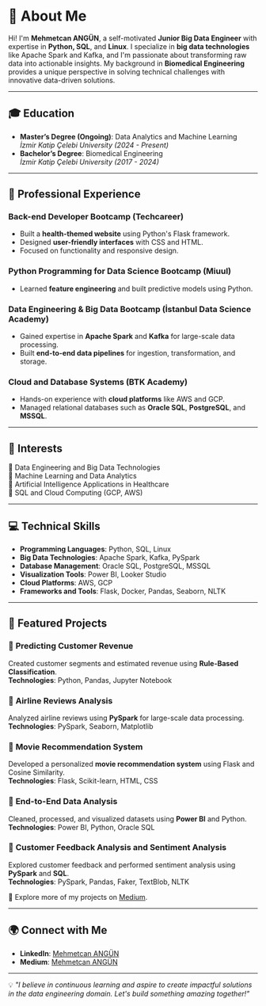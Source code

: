 # 🌟 About Me

Hi! I'm **Mehmetcan ANGÜN**, a self-motivated **Junior Big Data Engineer** with expertise in **Python, SQL**, and **Linux**. I specialize in **big data technologies** like Apache Spark and Kafka, and I'm passionate about transforming raw data into actionable insights. My background in **Biomedical Engineering** provides a unique perspective in solving technical challenges with innovative data-driven solutions.

---

## 🎓 Education
- **Master’s Degree (Ongoing)**: Data Analytics and Machine Learning  
  *İzmir Katip Çelebi University (2024 - Present)*  
- **Bachelor’s Degree**: Biomedical Engineering  
  *İzmir Katip Çelebi University (2017 - 2024)*  

---

## 💼 Professional Experience
### **Back-end Developer Bootcamp (Techcareer)**
- Built a **health-themed website** using Python's Flask framework.  
- Designed **user-friendly interfaces** with CSS and HTML.  
- Focused on functionality and responsive design.

### **Python Programming for Data Science Bootcamp (Miuul)**
- Learned **feature engineering** and built predictive models using Python.  

### **Data Engineering & Big Data Bootcamp (İstanbul Data Science Academy)**
- Gained expertise in **Apache Spark** and **Kafka** for large-scale data processing.  
- Built **end-to-end data pipelines** for ingestion, transformation, and storage.  

### **Cloud and Database Systems (BTK Academy)**
- Hands-on experience with **cloud platforms** like AWS and GCP.  
- Managed relational databases such as **Oracle SQL**, **PostgreSQL**, and **MSSQL**.  

---

## 🚀 Interests
🎯 Data Engineering and Big Data Technologies  
🎯 Machine Learning and Data Analytics  
🎯 Artificial Intelligence Applications in Healthcare  
🎯 SQL and Cloud Computing (GCP, AWS)  

---

## 💻 Technical Skills
- **Programming Languages**: Python, SQL, Linux  
- **Big Data Technologies**: Apache Spark, Kafka, PySpark  
- **Database Management**: Oracle SQL, PostgreSQL, MSSQL  
- **Visualization Tools**: Power BI, Looker Studio  
- **Cloud Platforms**: AWS, GCP  
- **Frameworks and Tools**: Flask, Docker, Pandas, Seaborn, NLTK  

---

## 📌 Featured Projects
### 🎯 **Predicting Customer Revenue**  
Created customer segments and estimated revenue using **Rule-Based Classification**.  
**Technologies**: Python, Pandas, Jupyter Notebook  

### 🎯 **Airline Reviews Analysis**  
Analyzed airline reviews using **PySpark** for large-scale data processing.  
**Technologies**: PySpark, Seaborn, Matplotlib  

### 🎯 **Movie Recommendation System**  
Developed a personalized **movie recommendation system** using Flask and Cosine Similarity.  
**Technologies**: Flask, Scikit-learn, HTML, CSS  

### 🎯 **End-to-End Data Analysis**  
Cleaned, processed, and visualized datasets using **Power BI** and Python.  
**Technologies**: Power BI, Python, Oracle SQL  

### 🎯 **Customer Feedback Analysis and Sentiment Analysis**  
Explored customer feedback and performed sentiment analysis using **PySpark** and **SQL**.  
**Technologies**: PySpark, Pandas, Faker, TextBlob, NLTK  

🔗 Explore more of my projects on [Medium](https://medium.com/@Mehmtcnangn).  

---

## 🌍 Connect with Me
- **LinkedIn**: [Mehmetcan ANGÜN](https://www.linkedin.com/in/mehmetcan-angün-28353406-ma)   
- **Medium**: [Mehmetcan ANGÜN](https://medium.com/@Mehmtcnangn)  

---

💡 *"I believe in continuous learning and aspire to create impactful solutions in the data engineering domain. Let's build something amazing together!"*
